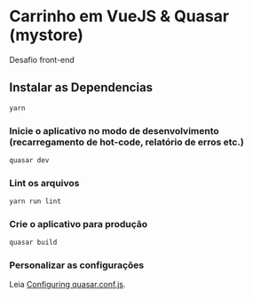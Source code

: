 # Carrinho em VueJS & Quasar (mystore)

Desafio front-end

## Instalar as Dependencias
```bash
yarn
```

### Inicie o aplicativo no modo de desenvolvimento (recarregamento de hot-code, relatório de erros etc.)
```bash
quasar dev
```

### Lint os arquivos
```bash
yarn run lint
```

### Crie o aplicativo para produção
```bash
quasar build
```

### Personalizar as configurações
Leia [Configuring quasar.conf.js](https://v2.quasar.dev/quasar-cli/quasar-conf-js).
